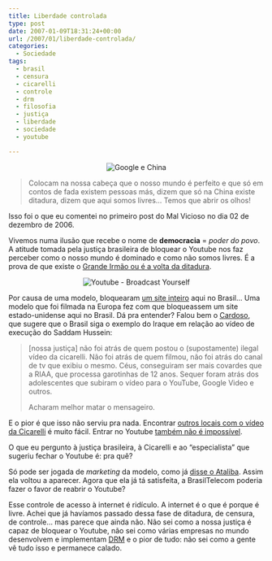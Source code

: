 ```yaml
---
title: Liberdade controlada
type: post
date: 2007-01-09T18:31:24+00:00
url: /2007/01/liberdade-controlada/
categories:
  - Sociedade
tags:
  - brasil
  - censura
  - cicarelli
  - controle
  - drm
  - filosofia
  - justiça
  - liberdade
  - sociedade
  - youtube

---
```

<p style="text-align:center;">
  <img src="https://i0.wp.com/tiagomadeira.com/wp-content/uploads/2007/01/googlechina.jpg?w=604" alt="Google e China" data-recalc-dims="1" />
</p>

> Colocam na nossa cabeça que o nosso mundo é perfeito e que só em contos de fada existem pessoas más, dizem que só na China existe ditadura, dizem que aqui somos livres… Temos que abrir os olhos!

Isso foi o que eu comentei no primeiro post do Mal Vicioso no dia 02 de dezembro de 2006.

Vivemos numa ilusão que recebe o nome de **democracia** = _poder do povo_. A atitude tomada pela justiça brasileira de bloquear o Youtube nos faz perceber como o nosso mundo é dominado e como não somos livres. É a prova de que existe o [Grande Irmão ou é a volta da ditadura][1].

<p style="text-align:center;">
  <img src="https://i2.wp.com/tiagomadeira.com/wp-content/uploads/2007/01/pic_youtubelogo_123x63.gif?w=604" alt="Youtube - Broadcast Yourself" data-recalc-dims="1" />
</p>

Por causa de uma modelo, bloquearam [um site inteiro][2] aqui no Brasil… Uma modelo que foi filmada na Europa fez com que bloqueassem um site estado-unidense aqui no Brasil. Dá pra entender? Falou bem o [Cardoso][3], que sugere que o Brasil siga o exemplo do Iraque em relação ao vídeo de execução do Saddam Hussein:

> [nossa justiça] não foi atrás de quem postou o (supostamente) ilegal vídeo da cicarelli. Não foi atrás de quem filmou, não foi atrás do canal de tv que exibiu o mesmo. Céus, conseguiram ser mais covardes que a RIAA, que processa garotinhas de 12 anos. Sequer foram atrás dos adolescentes que subiram o vídeo para o YouTube, Google Video e outros.
>
> Acharam melhor matar o mensageiro.

E o pior é que isso não serviu pra nada. Encontrar [outros locais com o vídeo da Cicarelli][4] é muito fácil. Entrar no Youtube [também não é impossível][5].

O que eu pergunto à justiça brasileira, à Cicarelli e ao “especialista” que sugeriu fechar o Youtube é: pra quê?

Só pode ser jogada de _marketing_ da modelo, como já [disse o Ataliba][6]. Assim ela voltou a aparecer. Agora que ela já tá satisfeita, a BrasilTelecom poderia fazer o favor de reabrir o Youtube?

Esse controle de acesso à internet é ridículo. A internet é o que é porque é livre. Achei que já havíamos passado dessa fase de ditadura, de censura, de controle… mas parece que ainda não. Não sei como a nossa justiça é capaz de bloquear o Youtube, não sei como várias empresas no mundo desenvolvem e implementam [DRM][7] e o pior de tudo: não sei como a gente vê tudo isso e permanece calado.

 [1]: http://novo-mundo.org/log/2007/01/06/brasiltelecom-acata-censura-no-video-da-cicarelli-mas-o-youtube-inteiro-sai-do-ar/
 [2]: http://www.youtube.com/
 [3]: http://www.contraditorium.com/2007/01/09/iraque-um-exemplo-para-o-brasil/
 [4]: http://video.google.com/videosearch?q=cicarelli
 [5]: http://tiagomadeira.net/2007/01/09/como-entrar-no-youtube/
 [6]: http://www.ataliba.eti.br/?section=blog&op=view&idBlog=470
 [7]: http://tiagomadeira.com/2006/10/defective-by-design/

